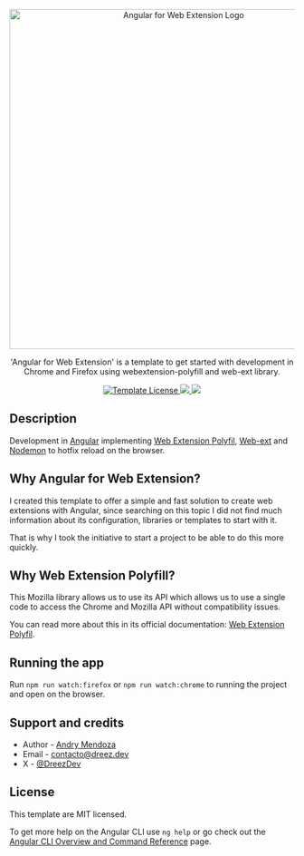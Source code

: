 <p align="center">
  <a href="http://dreez.dev/" target="blank"><img src="https://pzru59myydrcwadu.public.blob.vercel-storage.com/Angular-web-ext.png" width="600" alt="Angular for Web Extension Logo" /></a>
</p>

<p align="center">
  'Angular for Web Extension' is a template to get started with development in Chrome and Firefox using webextension-polyfill and web-ext library.
</p>
<p align="center">
  <a href="https://github.com/DreezDev/nest-jwt-template" target="_blank">
    <img src="https://img.shields.io/badge/License-MIT-blue.svg" alt="Template License" />
  </a>
  <a href="https://buymeacoffee.com/dreezdev" target="_blank">
    <img src="https://img.shields.io/badge/Donate-Buy%20Me%20a%20Coffe-ffdd00.svg"/>
  </a>
  <a href="https://x.com/DreezDev" target="_blank">
    <img src="https://img.shields.io/twitter/follow/dreezdev.svg?style=social&label=Follow">
  </a>
</p>

## Description

Development in [Angular](https://angular.dev/) implementing [Web Extension Polyfil](https://github.com/mozilla/webextension-polyfill), [Web-ext](https://github.com/mozilla/web-ext) and [Nodemon](https://github.com/remy/nodemon) to hotfix reload on the browser.

## Why Angular for Web Extension?

I created this template to offer a simple and fast solution to create web extensions with Angular, since searching on this topic I did not find much information about its configuration, libraries or templates to start with it.

That is why I took the initiative to start a project to be able to do this more quickly.

## Why Web Extension Polyfill?

This Mozilla library allows us to use its API which allows us to use a single code to access the Chrome and Mozilla API without compatibility issues.

You can read more about this in its official documentation: [Web Extension Polyfil](https://github.com/mozilla/webextension-polyfill).

## Running the app

Run `npm run watch:firefox` or `npm run watch:chrome` to running the project and open on the browser.

## Support and credits

- Author - [Andry Mendoza](https://dreez.dev/)
- Email - [contacto@dreez.dev](mailto:contacto@dreez.dev)
- X - [@DreezDev](https://x.com/DreezDev/)

## License

This template are MIT licensed.

To get more help on the Angular CLI use `ng help` or go check out the [Angular CLI Overview and Command Reference](https://angular.dev/tools/cli) page.
